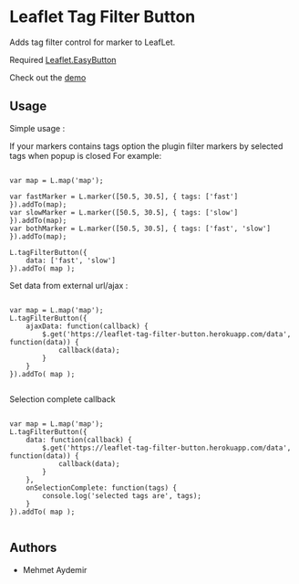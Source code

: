 # Leaflet Tag Filter Button
Adds tag filter control for marker to LeafLet. 

Required [Leaflet.EasyButton](https://github.com/CliffCloud/Leaflet.EasyButton)

Check out the [demo](https://leaflet-tag-filter-button.herokuapp.com)

Usage
-----

Simple usage :

If your markers contains tags option the plugin filter markers by selected tags when popup is closed
For example:

```

var map = L.map('map');

var fastMarker = L.marker([50.5, 30.5], { tags: ['fast'] }).addTo(map); 
var slowMarker = L.marker([50.5, 30.5], { tags: ['slow'] }).addTo(map);
var bothMarker = L.marker([50.5, 30.5], { tags: ['fast', 'slow'] }).addTo(map);

L.tagFilterButton({
	data: ['fast', 'slow']
}).addTo( map );

```


Set data from external url/ajax :


```

var map = L.map('map');
L.tagFilterButton({
	ajaxData: function(callback) {
		$.get('https://leaflet-tag-filter-button.herokuapp.com/data', function(data)) {
			callback(data);
		}
	}
}).addTo( map );


```

Selection complete callback

```

var map = L.map('map');
L.tagFilterButton({
	data: function(callback) {
		$.get('https://leaflet-tag-filter-button.herokuapp.com/data', function(data)) {
			callback(data);
		}
	},
	onSelectionComplete: function(tags) {
		console.log('selected tags are', tags);
	}
}).addTo( map );


```


Authors
-------

* Mehmet Aydemir
